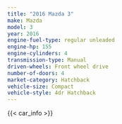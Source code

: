 ```yaml
---
title: "2016 Mazda 3"
make: Mazda
model: 3
year: 2016
engine-fuel-type: regular unleaded
engine-hp: 155
engine-cylinders: 4
transmission-type: Manual
driven-wheels: Front wheel drive
number-of-doors: 4
market-category: Hatchback
vehicle-size: Compact
vehicle-style: 4dr Hatchback
---
```


{{< car_info >}}
